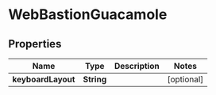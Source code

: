 

# WebBastionGuacamole


## Properties

Name | Type | Description | Notes
------------ | ------------- | ------------- | -------------
**keyboardLayout** | **String** |  |  [optional]



